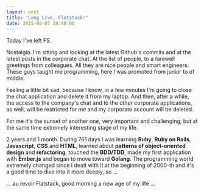 ```yaml
---
layout: post
title: "Long Live, Flatstack!"
date: 2015-08-07 19:40:00
---
```

Today I've left FS.

Nostalgia. I'm sitting and looking at the latest Github's
commits and at the latest posts in the corporate chat. At the list of people, to
a farewell greetings from colleagues. All they are nice people and smart engineers.
These guys taught me programming, here I was promoted from junior to of middle.

Feeling a little bit sad, because I know, in a few minutes
I'm going to close the chat application and delete it from my laptop.
And then, after a while, the access to the company's chat and to the other corporate
applications, as well, will be restricted for me and my corporate account will be deleted.

For me it's the sunset of another one, very important and challenging, but at the same
time extremely interesting stage of my life.

2 years and 1 month. During 761 days I was learning
**Ruby**, **Ruby on Rails**, **Javascript**, **CSS** and **HTML**, learned about **patterns of
object-oriented design** and **refactoring**,  touched the **BDD/TDD**, made my first application
with **Ember.js** and began to move toward **Golang**. The programming world extremely changed since
I dealt with it at the beginning of 2000-th and it's a good time to dive into it more deeply, so ...

... au revoir Flatstack, good morning a new age of my life ...
